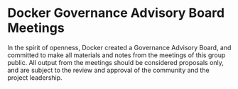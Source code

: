 # Docker Governance Advisory Board Meetings

In the spirit of openness, Docker created a Governance Advisory Board, and committed to make all materials and notes from the meetings of this group public.
All output from the meetings should be considered proposals only, and are subject to the review and approval of the community and the project leadership.